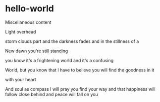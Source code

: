 # hello-world
Miscellaneous content

Light overhead

storm clouds part and the darkness fades and in the stillness of a

New dawn you're still standing

you know it's a frightening world and it's a confusing

World, but you know that I have to believe you will find the goodness in it

with your heart

And soul as compass I will pray you find your way and that happiness will follow close behind and peace will fall on you
